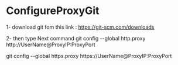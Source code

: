 # ConfigureProxyGit

1- download git fom this link :
https://git-scm.com/downloads

2- then type Next command
git config --global http.proxy http://UserName@ProxyIP:ProxyPort

git config --global https.proxy https://UserName@ProxyIP:ProxyPort
